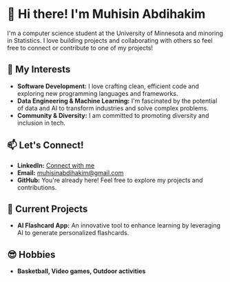 # 👋 Hi there! I'm Muhisin Abdihakim

I'm a computer science student at the University of Minnesota and minoring in Statistics. I love building projects and collaborating with others so feel free to connect or contribute to one of my projects!

## 🌟 My Interests
- **Software Development:** I love crafting clean, efficient code and exploring new programming languages and frameworks.
- **Data Engineering & Machine Learning:** I'm fascinated by the potential of data and AI to transform industries and solve complex problems.
- **Community & Diversity:** I am committed to promoting diversity and inclusion in tech.

## 📫 Let's Connect!
- **LinkedIn:** [Connect with me](https://www.linkedin.com/in/muhisinabdihakim)
- **Email:** [muhisinabdihakim@gmail.com](mailto:muhisinabdihakim@gmail.com)
- **GitHub:** You're already here! Feel free to explore my projects and contributions.

## 🚀 Current Projects
- **AI Flashcard App:** An innovative tool to enhance learning by leveraging AI to generate personalized flashcards.

## 😎 Hobbies
- **Basketball, Video games, Outdoor activities**
